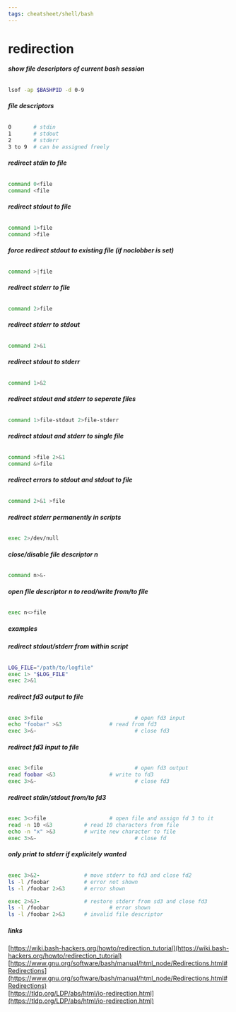 ```yaml
---
tags: cheatsheet/shell/bash
---
```


# redirection

###### __show file descriptors of current bash session__
```bash
lsof -ap $BASHPID -d 0-9
```

###### __file descriptors__
```bash
0		# stdin  
1		# stdout  
2		# stderr  
3 to 9 	# can be assigned freely
```

###### __redirect stdin to file__
```bash
command 0<file
command <file
```

###### __redirect stdout to file__
```bash
command 1>file
command >file
```

###### __force redirect stdout to existing file (if noclobber is set)__
```bash
command >|file
```

###### __redirect stderr to file__
```bash
command 2>file
```

###### __redirect stderr to stdout__
```bash
command 2>&1
```

###### __redirect stdout to stderr__
```bash
command 1>&2
```

###### __redirect stdout and stderr to seperate files__
```bash
command 1>file-stdout 2>file-stderr
```

###### __redirect stdout and stderr to single file__
```bash
command >file 2>&1
command &>file
```

###### __redirect errors to stdout and stdout to file__
```bash
command 2>&1 >file
```

###### __redirect stderr permanently in scripts__
```bash
exec 2>/dev/null
```

###### __close/disable file descriptor n__
```bash
command n>&-
```

###### __open file descriptor n to read/write from/to file__
```bash
exec n<>file
```

##### __examples__

###### __redirect stdout/stderr from within script__
```bash
LOG_FILE="/path/to/logfile"
exec 1> "$LOG_FILE"
exec 2>&1
```

###### __redirect fd3 output to file__
```bash
exec 3>file                             # open fd3 input
echo "foobar" >&3               # read from fd3
exec 3>&-                               # close fd3
```

###### __redirect fd3 input to file__
```bash
exec 3<file                             # open fd3 output
read foobar <&3                 # write to fd3
exec 3>&-                               # close fd3
```

###### __redirect stdin/stdout from/to fd3__
```bash
exec 3<>file                    # open file and assign fd 3 to it
read -n 10 <&3          # read 10 characters from file
echo -n "x" >&3         # write new character to file
exec 3>&-                               # close fd
```

###### __only print to stderr if explicitely wanted__
```bash
exec 3>&2-              # move stderr to fd3 and close fd2
ls -l /foobar           # error not shown
ls -l /foobar 2>&3      # error shown

exec 2>&3-              # restore stderr from sd3 and close fd3
ls -l /foobar                   # error shown
ls -l /foobar 2>&3      # invalid file descriptor
```


##### __links__
[https://wiki.bash-hackers.org/howto/redirection_tutorial](https://wiki.bash-hackers.org/howto/redirection_tutorial)  
[https://www.gnu.org/software/bash/manual/html_node/Redirections.html#Redirections](https://www.gnu.org/software/bash/manual/html_node/Redirections.html#Redirections)  
[https://tldp.org/LDP/abs/html/io-redirection.html](https://tldp.org/LDP/abs/html/io-redirection.html)
